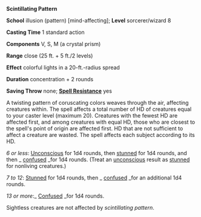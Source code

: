  **Scintillating Pattern**

**School** illusion (pattern) [mind-affecting]; **Level** sorcerer/wizard 8

**Casting Time** 1 standard action

**Components** V, S, M (a crystal prism)

**Range** close (25 ft. + 5 ft./2 levels)

**Effect** colorful lights in a 20-ft.-radius spread

**Duration** concentration + 2 rounds

**Saving Throw** none; **[Spell Resistance](../glossary.html#_spell-resistance)** yes

A twisting pattern of coruscating colors weaves through the air, affecting creatures within. The spell affects a total number of HD of creatures equal to your caster level (maximum 20). Creatures with the fewest HD are affected first, and among creatures with equal HD, those who are closest to the spell's point of origin are affected first. HD that are not sufficient to affect a creature are wasted. The spell affects each subject according to its HD.

_6 or less_: [Unconscious](../glossary.html#_unconscious) for 1d4 rounds, then [stunned](../glossary.html#_stunned) for 1d4 rounds, and then _ [confused](../glossary.html#_confused) _for 1d4 rounds. (Treat an [unconscious](../glossary.html#_unconscious) result as [stunned](../glossary.html#_stunned) for nonliving creatures.)

_7 to 12_: [Stunned](../glossary.html#_stunned) for 1d4 rounds, then _ [confused](../glossary.html#_confused) _for an additional 1d4 rounds.

_13 or more_:_ [Confused](../glossary.html#_confused) _for 1d4 rounds.

Sightless creatures are not affected by _scintillating pattern_.

